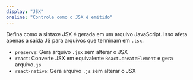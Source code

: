 ```yaml
---
display: "JSX"
oneline: "Controle como o JSX é emitido"
---
```


Defina como a sintaxe JSX é gerada em um arquivo JavaScript.
Isso afeta apenas a saída JS para arquivos que terminam em `.tsx`.

- `preserve`: Gera arquivo `.jsx` sem alterar o JSX
- `react`: Converte JSX em equivalente `React.createElement` e gera arquivo`.js`
- `react-native`: Gera arquivo `.js` sem alterar o JSX
